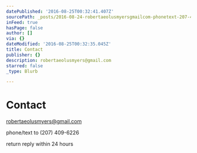 ```yaml
---
datePublished: '2016-08-25T00:32:41.407Z'
sourcePath: _posts/2016-08-24-robertaeolusmyersgmailcom-phonetext-207-409-6226.md
inFeed: true
hasPage: false
author: []
via: {}
dateModified: '2016-08-25T00:32:35.045Z'
title: Contact
publisher: {}
description: robertaeolusmyers@gmail.com
starred: false
_type: Blurb

---
```

# Contact

[robertaeolusmyers@gmail.com][0]

phone/text to (207) 409-6226

return reply within 24 hours

[0]: http://robertaeolusmyers@gmail.com/ "email"